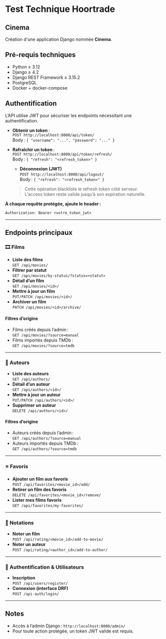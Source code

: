 # Test Technique Hoortrade

## Cinema
Création d'une application Django nommée **Cinema**.

## Pré-requis techniques

- Python ≥ 3.12  
- Django ≥ 4.2  
- Django REST Framework ≥ 3.15.2  
- PostgreSQL  
- Docker + docker-compose  

## Authentification

L’API utilise JWT pour sécuriser les endpoints nécessitant une authentification.

- **Obtenir un token** :  
  `POST http://localhost:8000/api/token/`  
  Body : `{ "username": "...", "password": "..." }`

- **Rafraîchir un token** :  
  `POST http://localhost:8000/api/token/refresh/`  
  Body : `{ "refresh": "<refresh_token>" }`

  - **Déconnexion (JWT)**  
  `POST http://localhost:8000/api/logout/`  
  Body : `{ "refresh": "<refresh_token>" }`  
  > Cette opération blackliste le refresh token côté serveur.  
  > L’access token reste valide jusqu’à son expiration naturelle.

**À chaque requête protégée, ajoute le header :**
```
Authorization: Bearer <votre_token_jwt>
```

---

## Endpoints principaux

### 🎞️ Films

- **Liste des films**  
  `GET /api/movies/`
- **Filtrer par statut**  
  `GET /api/movies/by-status/?status=<statut>`
- **Détail d’un film**  
  `GET /api/movies/<id>/`
- **Mettre à jour un film**  
  `PUT/PATCH /api/movies/<id>/`
- **Archiver un film**  
  `PATCH /api/movies/<id>/archive/`

#### Filtres d’origine
- Films créés depuis l’admin :  
  `GET /api/movies/?source=manual`
- Films importés depuis TMDb :  
  `GET /api/movies/?source=tmdb`

---

### 👤 Auteurs

- **Liste des auteurs**  
  `GET /api/authors/`
- **Détail d’un auteur**  
  `GET /api/authors/<id>/`
- **Mettre à jour un auteur**  
  `PUT/PATCH /api/authors/<id>/`
- **Supprimer un auteur**  
  `DELETE /api/authors/<id>/`

#### Filtres d’origine
- Auteurs créés depuis l’admin :  
  `GET /api/authors/?source=manual`
- Auteurs importés depuis TMDb :  
  `GET /api/authors/?source=tmdb`

---

### ⭐ Favoris

- **Ajouter un film aux favoris**  
  `POST /api/favorites/<movie_id>/add/`
- **Retirer un film des favoris**  
  `DELETE /api/favorites/<movie_id>/remove/`
- **Lister mes films favoris**  
  `GET /api/favorites/my-favorites/`

---

### 📝 Notations

- **Noter un film**  
  `POST /api/rating/<movie_id>/add-to-movie/`
- **Noter un auteur**  
  `POST /api/rating/<author_id>/add-to-author/`

---

### 🔐 Authentification & Utilisateurs

- **Inscription**  
  `POST /api/users/register/`
- **Connexion (interface DRF)**  
  `POST /api-auth/login/`


---

## Notes

- Accès à l’admin Django : `http://localhost:8000/admin/`
- Pour toute action protégée, un token JWT valide est requis.
